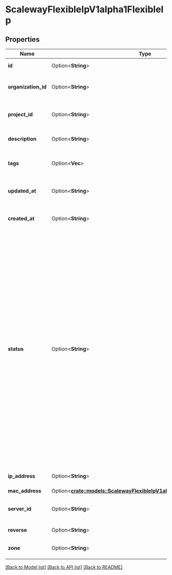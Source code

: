 # ScalewayFlexibleIpV1alpha1FlexibleIp

## Properties

Name | Type | Description | Notes
------------ | ------------- | ------------- | -------------
**id** | Option<**String**> | ID of the Flexible IP | [optional]
**organization_id** | Option<**String**> | Organization ID the Flexible IP is attached to | [optional]
**project_id** | Option<**String**> | Project ID the Flexible IP is attached to | [optional]
**description** | Option<**String**> | Description of the Flexible IP | [optional]
**tags** | Option<**Vec<String>**> | Tags associated with the Flexible IP | [optional]
**updated_at** | Option<**String**> | Date of last update of the Flexible IP | [optional]
**created_at** | Option<**String**> | Date of creation of the Flexible IP | [optional]
**status** | Option<**String**> | - ready : Flexible IP is created and ready to be attached to a server or to have a virtual MAC generated. - updating: Flexible IP is being attached to a server or a virtual MAC operation is ongoing - attached: Flexible IP is attached to a server - error: a Flexible IP operation resulted in an error - detaching: Flexible IP is being detached from a server - locked: Flexible IP resource is locked  | [optional][default to Status_Unknown]
**ip_address** | Option<**String**> | IP of the Flexible IP (IP address) | [optional]
**mac_address** | Option<[**crate::models::ScalewayFlexibleIpV1alpha1FlexibleIpMacAddress**](scaleway_flexible_ip_v1alpha1_FlexibleIP_mac_address.md)> |  | [optional]
**server_id** | Option<**String**> | ID of the server linked to the Flexible IP | [optional]
**reverse** | Option<**String**> | Reverse DNS value | [optional]
**zone** | Option<**String**> | Flexible IP Availability Zone | [optional]

[[Back to Model list]](../README.md#documentation-for-models) [[Back to API list]](../README.md#documentation-for-api-endpoints) [[Back to README]](../README.md)


